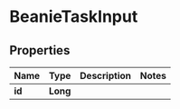 
# BeanieTaskInput

## Properties
Name | Type | Description | Notes
------------ | ------------- | ------------- | -------------
**id** | **Long** |  | 



